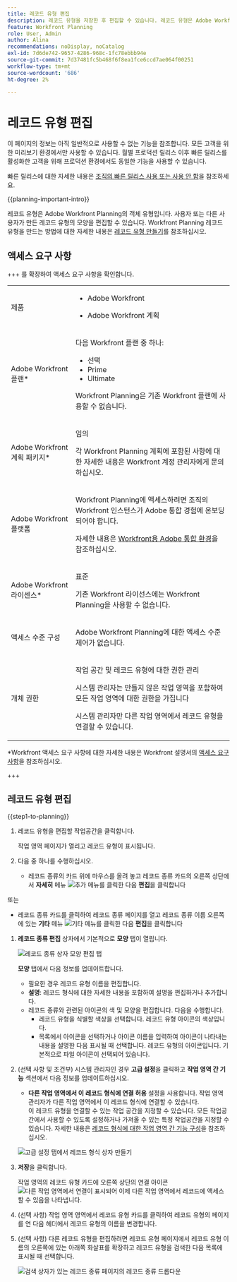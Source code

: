 ```yaml
---
title: 레코드 유형 편집
description: 레코드 유형을 저장한 후 편집할 수 있습니다. 레코드 유형은 Adobe Workfront Planning의 객체 유형입니다.
feature: Workfront Planning
role: User, Admin
author: Alina
recommendations: noDisplay, noCatalog
exl-id: 7d6de742-9657-4286-968c-1fc78ebbb94e
source-git-commit: 7d37481fc5b468f6f8ea1fce6ccd7ae064f00251
workflow-type: tm+mt
source-wordcount: '686'
ht-degree: 2%

---
```



# 레코드 유형 편집

<span class="preview">이 페이지의 정보는 아직 일반적으로 사용할 수 없는 기능을 참조합니다. 모든 고객을 위한 미리보기 환경에서만 사용할 수 있습니다. 월별 프로덕션 릴리스 이후 빠른 릴리스를 활성화한 고객을 위해 프로덕션 환경에서도 동일한 기능을 사용할 수 있습니다. </span>

<span class="preview">빠른 릴리스에 대한 자세한 내용은 [조직의 빠른 릴리스 사용 또는 사용 안 함](/help/quicksilver/administration-and-setup/set-up-workfront/configure-system-defaults/enable-fast-release-process.md)을 참조하세요. </span>

{{planning-important-intro}}

레코드 유형은 Adobe Workfront Planning의 객체 유형입니다. 사용자 또는 다른 사용자가 만든 레코드 유형의 모양을 편집할 수 있습니다. Workfront Planning 레코드 유형을 만드는 방법에 대한 자세한 내용은 [레코드 유형 만들기](/help/quicksilver/planning/architecture/create-record-types.md)를 참조하십시오.

## 액세스 요구 사항

+++ 를 확장하여 액세스 요구 사항을 확인합니다. 

<table style="table-layout:auto"> 
<col> 
</col> 
<col> 
</col> 
<tbody> 
    <tr> 
<tr> 
<td> 
   <p> 제품</p> </td> 
   <td> 
   <ul><li><p> Adobe Workfront</p></li> 
   <li><p> Adobe Workfront 계획<p></li></ul></td> 
  </tr>   
<tr> 
   <td role="rowheader"><p>Adobe Workfront 플랜*</p></td> 
   <td> 
<p>다음 Workfront 플랜 중 하나:</p> 
<ul><li>선택</li> 
<li>Prime</li> 
<li>Ultimate</li></ul> 
<p>Workfront Planning은 기존 Workfront 플랜에 사용할 수 없습니다.</p> 
   </td> 
<tr> 
   <td role="rowheader"><p>Adobe Workfront 계획 패키지*</p></td> 
   <td> 
<p>임의 </p> 
<p>각 Workfront Planning 계획에 포함된 사항에 대한 자세한 내용은 Workfront 계정 관리자에게 문의하십시오. </p> 
   </td> 
 <tr> 
   <td role="rowheader"><p>Adobe Workfront 플랫폼</p></td> 
   <td> 
<p>Workfront Planning에 액세스하려면 조직의 Workfront 인스턴스가 Adobe 통합 경험에 온보딩되어야 합니다.</p> 
<p>자세한 내용은 <a href="/help/quicksilver/workfront-basics/navigate-workfront/workfront-navigation/adobe-unified-experience.md">Workfront용 Adobe 통합 환경</a>을 참조하십시오. </p> 
   </td> 
   </tr> 
  </tr> 
  <tr> 
   <td role="rowheader"><p>Adobe Workfront 라이센스*</p></td> 
   <td><p> 표준 </p>
   <p>기존 Workfront 라이선스에는 Workfront Planning을 사용할 수 없습니다.</p> 
  </td> 
  </tr> 
  <tr> 
   <td role="rowheader"><p>액세스 수준 구성</p></td> 
   <td> <p>Adobe Workfront Planning에 대한 액세스 수준 제어가 없습니다.</p>   
</td> 
  </tr> 
<tr> 
   <td role="rowheader"><p>개체 권한</p></td> 
   <td>   <p>작업 공간 및 레코드 유형에 대한 권한 관리 </p>  
   <p>시스템 관리자는 만들지 않은 작업 영역을 포함하여 모든 작업 영역에 대한 권한을 가집니다</p>
   <p>시스템 관리자만 다른 작업 영역에서 레코드 유형을 연결할 수 있습니다.</p> </td> 
  </tr>

</tbody> 
</table>

*Workfront 액세스 요구 사항에 대한 자세한 내용은 Workfront 설명서의 [액세스 요구 사항](/help/quicksilver/administration-and-setup/add-users/access-levels-and-object-permissions/access-level-requirements-in-documentation.md)을 참조하십시오.

+++   

## 레코드 유형 편집

{{step1-to-planning}}

1. 레코드 유형을 편집할 작업공간을 클릭합니다.

   작업 영역 페이지가 열리고 레코드 유형이 표시됩니다.
1. 다음 중 하나를 수행하십시오.

   * 레코드 종류의 카드 위에 마우스를 올려 놓고 레코드 종류 카드의 오른쪽 상단에서 **자세히** 메뉴 ![추가 메뉴](assets/more-menu.png)를 클릭한 다음 **편집**&#x200B;을 클릭합니다
     <!--<span class="preview">or **Settings**</span>-->
또는
   * <span class="preview">레코드 종류 카드를 클릭하여 레코드 종류 페이지를 열고 레코드 종류 이름 오른쪽에 있는 **기타** 메뉴 ![기타 메뉴](assets/more-menu.png)를 클릭한 다음 **편집**<!--<span class="preview">or **Settings**</span>. </span>-->&#x200B;을 클릭합니다

   <!--<span class="preview">![More menu options from record type card](assets/more-menu-options-from-record-type-card.png)</span>-->

1. **레코드 종류 편집** 상자에서 기본적으로 **모양** 탭이 열립니다. <!--update screen shot below at preview-->

   ![레코드 종류 상자 모양 편집 탭 &#x200B;](assets/edit-record-type-box-appearance-tab.png)

   **모양** 탭에서 다음 정보를 업데이트합니다.

   * 필요한 경우 레코드 유형 이름을 편집합니다. <!--did they add a field label for this?-->
   * **설명**: 레코드 형식에 대한 자세한 내용을 포함하여 설명을 편집하거나 추가합니다.
   * 레코드 종류와 관련된 아이콘의 색 및 모양을 편집합니다. 다음을 수행합니다.
      * 레코드 유형을 식별할 색상을 선택합니다. 레코드 유형 아이콘의 색상입니다.
      * 목록에서 아이콘을 선택하거나 아이콘 이름을 입력하여 아이콘이 나타내는 내용을 설명한 다음 표시될 때 선택합니다. 레코드 유형의 아이콘입니다. 기본적으로 파일 아이콘이 선택되어 있습니다.


1. (선택 사항 및 조건부) 시스템 관리자인 경우 **고급 설정**&#x200B;을 클릭하고 **작업 영역 간 기능** 섹션에서 다음 정보를 업데이트하십시오. <!--the info here is duplicated in the Create record types article-->
   * **다른 작업 영역에서 이 레코드 형식에 연결 허용** 설정을 사용합니다. 작업 영역 관리자가 다른 작업 영역에서 이 레코드 형식에 연결할 수 있습니다.\
     이 레코드 유형을 연결할 수 있는 작업 공간을 지정할 수 있습니다. 모든 작업공간에서 사용할 수 있도록 설정하거나 가져올 수 있는 특정 작업공간을 지정할 수 있습니다.
자세한 내용은 [레코드 형식에 대한 작업 영역 간 기능 구성](/help/quicksilver/planning/architecture/configure-record-type-cross-workspace-capabilities.md)을 참조하십시오.


   ![고급 설정 탭에서 레코드 형식 상자 만들기](assets/create-record-type-box-advanced-settings-tab.png)

   <!--replace last point with this when we release global record types; the preview tags might need to be edited, too:
    1. <span class="preview">(Optional and conditional) If you are a system administrator, update the information in the **Cross-workspace settings** tab.</span>
    <span class="preview">For more information, see [Configure cross-workspace capabilities for record types](/help/quicksilver/planning/architecture/configure-record-type-cross-workspace-capabilities.md).</span>
    ***********Add screenshot***********
    -->

1. **저장**&#x200B;을 클릭합니다.

   작업 영역의 레코드 유형 카드에 오른쪽 상단의 연결 아이콘 ![다른 작업 영역에서 연결](assets/connect-from-other-workspaces-icon.png)이 표시되어 이제 다른 작업 영역에서 레코드에 액세스할 수 있음을 나타냅니다.

   <!--replace the blurb above after "Save" with this: <span class="preview">If you configured the cross-workspace capabilities for the record, the **connectable record type** icon ![Connectable record type icon](assets/connect-from-other-workspaces-icon.png) and the **global record type** icon ![Global record type icon](assets/global-icon.png) also display on the card. </span>-->

1. (선택 사항) 작업 영역 영역에서 레코드 유형 카드를 클릭하여 레코드 유형의 페이지를 연 다음 헤더에서 레코드 유형의 이름을 변경합니다.

1. (선택 사항) 다른 레코드 유형을 편집하려면 레코드 유형 페이지에서 레코드 유형 이름의 오른쪽에 있는 아래쪽 화살표를 확장하고 레코드 유형을 검색한 다음 목록에 표시될 때 선택합니다.

   ![검색 상자가 있는 레코드 종류 페이지의 레코드 종류 드롭다운](assets/record-type-drop-down-on-record-type-page-with-search-box.png)
